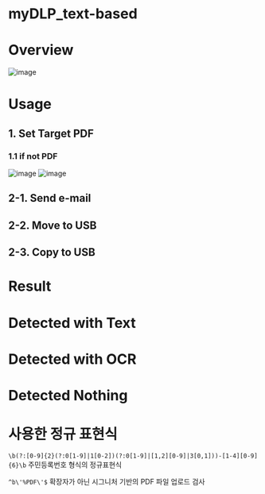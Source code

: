 # myDLP_text-based

# Overview
![image](https://user-images.githubusercontent.com/49504937/126845346-3b48accd-46aa-4361-b99d-c924bb265738.png)
# Usage
## 1. Set Target PDF
### 1.1 if not PDF
![image](https://user-images.githubusercontent.com/49504937/126535301-56333d34-0c26-44de-abea-ed5a286f842a.png)
![image](https://user-images.githubusercontent.com/49504937/126535325-88276c54-a268-421a-bbe5-eec2f34a16b3.png)

## 2-1. Send e-mail

## 2-2. Move to USB

## 2-3. Copy to USB

# Result
# Detected with Text

# Detected with OCR

# Detected Nothing

# 사용한 정규 표현식

`\b(?:[0-9]{2}(?:0[1-9]|1[0-2])(?:0[1-9]|[1,2][0-9]|3[0,1]))-[1-4][0-9]{6}\b`
주민등록번호 형식의 정규표현식

`^b\'%PDF\'$`
확장자가 아닌 시그니처 기반의 PDF 파일 업로드 검사
